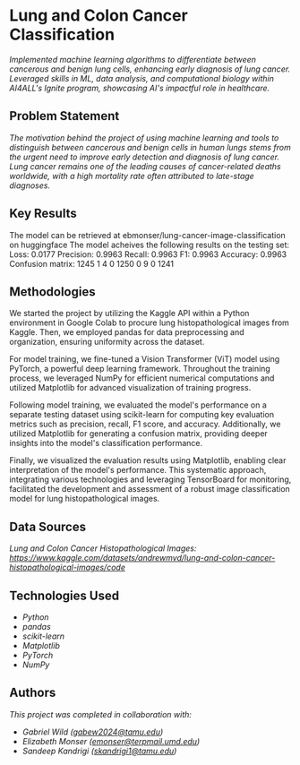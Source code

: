 # Lung and Colon Cancer Classification

*Implemented machine learning algorithms to differentiate between cancerous and benign lung cells, enhancing early diagnosis of lung cancer. Leveraged skills in ML, data analysis, and computational biology within AI4ALL's Ignite program, showcasing AI's impactful role in healthcare.*


## Problem Statement <!--- do not change this line -->

*The motivation behind the project of using machine learning and tools to distinguish between cancerous and benign cells in human lungs stems from the urgent need to improve early detection and diagnosis of lung cancer. Lung cancer remains one of the leading causes of cancer-related deaths worldwide, with a high mortality rate often attributed to late-stage diagnoses.*

## Key Results <!--- do not change this line -->
The model can be retrieved at ebmonser/lung-cancer-image-classification on huggingface
The model acheives the following results on the testing set:
Loss: 0.0177
Precision: 0.9963
Recall: 0.9963
F1: 0.9963
Accuracy: 0.9963
Confusion matrix: 1245 1 4 0 1250 0 9 0 1241

## Methodologies <!--- do not change this line -->

We started the project by utilizing the Kaggle API within a Python environment in Google Colab to procure lung histopathological images from Kaggle. Then, we employed pandas for data preprocessing and organization, ensuring uniformity across the dataset.

For model training, we fine-tuned a Vision Transformer (ViT) model using PyTorch, a powerful deep learning framework. Throughout the training process, we leveraged NumPy for efficient numerical computations and utilized Matplotlib for advanced visualization of training progress.

Following model training, we evaluated the model's performance on a separate testing dataset using scikit-learn for computing key evaluation metrics such as precision, recall, F1 score, and accuracy. Additionally, we utilized Matplotlib for generating a confusion matrix, providing deeper insights into the model's classification performance.

Finally, we visualized the evaluation results using Matplotlib, enabling clear interpretation of the model's performance. This systematic approach, integrating various technologies and leveraging TensorBoard for monitoring, facilitated the development and assessment of a robust image classification model for lung histopathological images.

## Data Sources <!--- do not change this line -->

*Lung and Colon Cancer Histopathological Images: https://www.kaggle.com/datasets/andrewmvd/lung-and-colon-cancer-histopathological-images/code*

## Technologies Used <!--- do not change this line -->

- *Python*
- *pandas*
- *scikit-learn*
- *Matplotlib*
- *PyTorch*
- *NumPy*


## Authors <!--- do not change this line -->

*This project was completed in collaboration with:*
- *Gabriel Wild ([gabew2024@tamu.edu](mailto:gabew2024@tamu.edu))*
- *Elizabeth Monser ([emonser@terpmail.umd.edu](mailto:emonser@terpmail.umd.edu))*
- *Sandeep Kandrigi ([skandrigi1@tamu.edu](mailto:skandrigi1@tamu.edu))*
